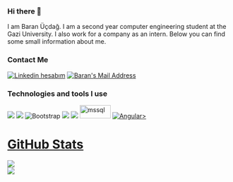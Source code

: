 ### Hi there 👋
I am Baran Üçdağ. I am a second year computer engineering student at the Gazi University. I also work for a company as an intern. Below you can find some small information about me.
<h3> Contact Me </h3>
  <a href="https://www.linkedin.com/in/baran-%C3%BC%C3%A7da%C4%9F-a01709197/" target="_blank" rel="nofollow"><img alt="Linkedin hesabım" src="https://img.shields.io/badge/LinkedIn-0077B5?style=for-the-badge&logo=linkedin&logoColor=white" /></a>
  <a href="mailto:ucdagbrn@gmail.com" target="_blank" rel="nofollow"><img alt="Baran's Mail Address" src="https://img.shields.io/badge/Gmail-D14836?style=for-the-badge&logo=gmail&logoColor=white" /></a>
 <h3>Technologies and tools I use</h3>
 
<img src="https://img.shields.io/badge/.NET-5C2D91?style=for-the-badge&logo=.net&logoColor=white"></img>
<img src="https://img.shields.io/badge/C%23-239120?style=for-the-badge&logo=c-sharp&logoColor=white"></img>
<img alt="Bootstrap" src="https://img.shields.io/badge/bootstrap%20-%23563D7C.svg?&style=for-the-badge&logo=bootstrap&logoColor=white"/>
<img src="https://img.shields.io/badge/Microsoft_SQL_Server-CC2927?style=for-the-badge&logo=microsoft-sql-server&logoColor=white"></img>
<img src="https://img.shields.io/badge/Windows-0078D6?style=for-the-badge&logo=windows&logoColor=white"></img>
 <img src="https://w7.pngwing.com/pngs/244/430/png-transparent-microsoft-sql-server-sql-server-management-studio-database-server-microsoft-angle-text-triangle-thumbnail.png" alt="mssql" width="70" height="30px" /> </a> <a href="https://www.mysql.com/" target="_blank"> 
  <img alt="Angular" src="https://img.shields.io/badge/angular%20-%23DD0031.svg?&style=for-the-badge&logo=angular&logoColor=white"/></img>>

# [GitHub Stats](https://github.com/baranucdag)

<a href="https://github.com/baranucdag">
<img src="https://github-readme-stats.vercel.app/api?username=baranucdag&theme=radical" />

</a>
</br>
<a href="https://github.com/baranucdag">
<img src="https://github-readme-stats.vercel.app/api/top-langs/?username=baranucdag&layout=compact&theme=radical" />
</a>

